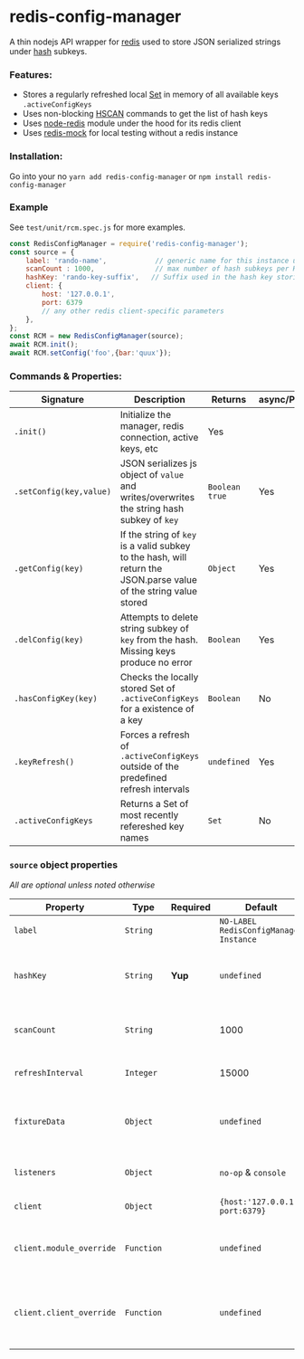 # redis-config-manager
A thin nodejs API wrapper for [redis](https://redis.io/) used to store JSON serialized strings under [hash](https://redis.io/commands#hash) subkeys.

### Features:
- Stores a regularly refreshed local [Set](https://developer.mozilla.org/en-US/docs/Web/JavaScript/Reference/Global_Objects/Set) in memory of all available keys `.activeConfigKeys`
- Uses non-blocking [HSCAN](https://redis.io/commands/hscan) commands to get the list of hash keys 
- Uses [node-redis](https://github.com/NodeRedis/node_redis) module under the hood for its redis client
- Uses [redis-mock](https://github.com/yeahoffline/redis-mock) for local testing without a redis instance

### Installation:
Go into your no
`yarn add redis-config-manager`
or
`npm install redis-config-manager`

### Example
See `test/unit/rcm.spec.js` for more examples.
```javascript
const RedisConfigManager = require('redis-config-manager');
const source = {
    label: 'rando-name',            // generic name for this instance used in testing
    scanCount : 1000,               // max number of hash subkeys per HSCAN operation
    hashKey: 'rando-key-suffix',   // Suffix used in the hash key storing the data    
    client: {
        host: '127.0.0.1',
        port: 6379 
        // any other redis client-specific parameters
    },
};
const RCM = new RedisConfigManager(source);
await RCM.init();
await RCM.setConfig('foo',{bar:'quux'});
```

### Commands & Properties:
|Signature| Description | Returns | async/Promise |
|---------|-------------|---------|---------------|
|`.init()`| Initialize the manager, redis connection, active keys, etc | Yes |
|`.setConfig(key,value)` | JSON serializes js object of `value` and writes/overwrites the string hash subkey of `key`| `Boolean true` | Yes |
|`.getConfig(key)` | If the string of `key` is a valid subkey to the hash, will return the JSON.parse value of the string value stored | `Object` | Yes |
|`.delConfig(key)` | Attempts to delete string subkey of `key` from the hash.  Missing keys produce no error | `Boolean` | Yes |
| `.hasConfigKey(key)`| Checks the locally stored Set of `.activeConfigKeys` for a existence of a key | `Boolean` | No |
| `.keyRefresh()` | Forces a refresh of `.activeConfigKeys` outside of the predefined refresh intervals | `undefined` | Yes |
| `.activeConfigKeys`| Returns a Set of most recently refereshed key names | `Set` | No |

### `source` object properties
_All are optional unless noted otherwise_

| Property  |Type| Required | Default   | Description |
|-----------|----|----------|-----------|-------------|
|`label`   | `String` |  |`NO-LABEL RedisConfigManager Instance` | Readable identifier for debugging. |
|`hashKey` | `String` | **Yup**|`undefined`| Suffix to append to the base prefix keyname (`redis-config-manager:`) of managed hashes |
|`scanCount`| `String` | | 1000 | Number of subkeys scanned per `HSCAN - see the [count option](https://redis.io/commands/scan#the-count-option) for details |
|`refreshInterval`| `Integer`| | 15000 | Number of milliseconds between key refreshes |
|`fixtureData` | `Object` | | `undefined` | A simple/json-serializable object to be preloaded upon instantiation.  See below for more detail.|
| `listeners` |  `Object` | | `no-op` & `console` | `A key/function object for event listeners of `debug`,`ready`,`error`|
| `client` | `Object`| | `{host:'127.0.0.1', port:6379}` | Parameters for the [node-redis](https://github.com/NodeRedis/node_redis#options-object-properties) client|
| `client.module_override` | `Function` | | `undefined` | replaces built-in `require('node_redis')` (maybe a new branch, custom version you're using)|
| `client.client_override` | `Function` | | `undefined` | Re-use an existing `node_redis` client instance rather than using its own. (used during testing with [redis-mock](https://github.com/yeahoffline/redis-mock))|

